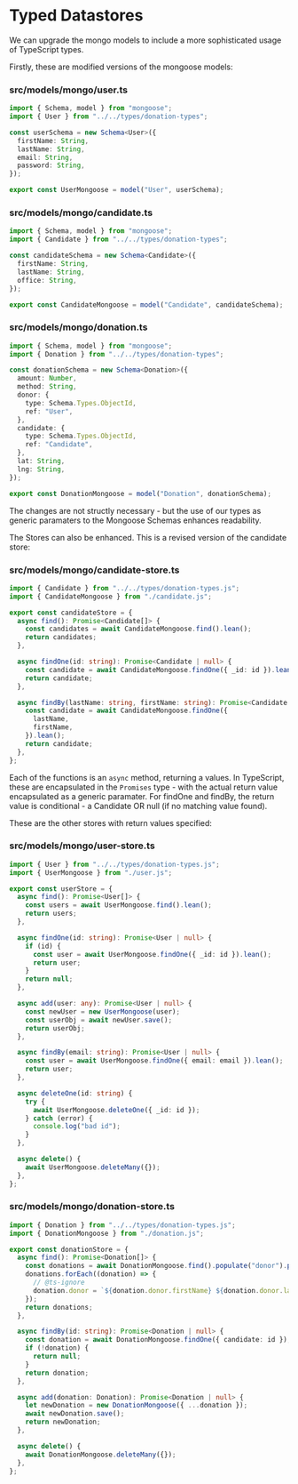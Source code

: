 # Typed Datastores

We can upgrade the mongo models to include a more sophisticated usage of TypeScript types.

Firstly, these are modified versions of the mongoose models:

### src/models/mongo/user.ts

~~~typescript
import { Schema, model } from "mongoose";
import { User } from "../../types/donation-types";

const userSchema = new Schema<User>({
  firstName: String,
  lastName: String,
  email: String,
  password: String,
});

export const UserMongoose = model("User", userSchema);
~~~

### src/models/mongo/candidate.ts

~~~typescript
import { Schema, model } from "mongoose";
import { Candidate } from "../../types/donation-types";

const candidateSchema = new Schema<Candidate>({
  firstName: String,
  lastName: String,
  office: String,
});

export const CandidateMongoose = model("Candidate", candidateSchema);
~~~

### src/models/mongo/donation.ts

~~~typescript
import { Schema, model } from "mongoose";
import { Donation } from "../../types/donation-types";

const donationSchema = new Schema<Donation>({
  amount: Number,
  method: String,
  donor: {
    type: Schema.Types.ObjectId,
    ref: "User",
  },
  candidate: {
    type: Schema.Types.ObjectId,
    ref: "Candidate",
  },
  lat: String,
  lng: String,
});

export const DonationMongoose = model("Donation", donationSchema);
~~~

The changes are not structly necessary - but the use of our types as generic paramaters to the Mongoose Schemas enhances readability.

The Stores can also be enhanced. This is a revised version of the candidate store:

### src/models/mongo/candidate-store.ts

~~~typescript
import { Candidate } from "../../types/donation-types.js";
import { CandidateMongoose } from "./candidate.js";

export const candidateStore = {
  async find(): Promise<Candidate[]> {
    const candidates = await CandidateMongoose.find().lean();
    return candidates;
  },

  async findOne(id: string): Promise<Candidate | null> {
    const candidate = await CandidateMongoose.findOne({ _id: id }).lean();
    return candidate;
  },

  async findBy(lastName: string, firstName: string): Promise<Candidate | null> {
    const candidate = await CandidateMongoose.findOne({
      lastName,
      firstName,
    }).lean();
    return candidate;
  },
};
~~~

Each of the functions is an `async` method, returning a values. In TypeScript, these are encapsulated in the `Promises` type - with the actual return value encapsulated as a generic paramater. For findOne and findBy, the return value is conditional - a Candidate OR null (if no matching value found).

These are the other stores with return values specified:

### src/models/mongo/user-store.ts

~~~typescript
import { User } from "../../types/donation-types.js";
import { UserMongoose } from "./user.js";

export const userStore = {
  async find(): Promise<User[]> {
    const users = await UserMongoose.find().lean();
    return users;
  },

  async findOne(id: string): Promise<User | null> {
    if (id) {
      const user = await UserMongoose.findOne({ _id: id }).lean();
      return user;
    }
    return null;
  },

  async add(user: any): Promise<User | null> {
    const newUser = new UserMongoose(user);
    const userObj = await newUser.save();
    return userObj;
  },

  async findBy(email: string): Promise<User | null> {
    const user = await UserMongoose.findOne({ email: email }).lean();
    return user;
  },

  async deleteOne(id: string) {
    try {
      await UserMongoose.deleteOne({ _id: id });
    } catch (error) {
      console.log("bad id");
    }
  },

  async delete() {
    await UserMongoose.deleteMany({});
  },
};
~~~

### src/models/mongo/donation-store.ts

~~~typescript
import { Donation } from "../../types/donation-types.js";
import { DonationMongoose } from "./donation.js";

export const donationStore = {
  async find(): Promise<Donation[]> {
    const donations = await DonationMongoose.find().populate("donor").populate("candidate").lean();
    donations.forEach((donation) => {
      // @ts-ignore
      donation.donor = `${donation.donor.firstName} ${donation.donor.lastName}`;
    });
    return donations;
  },

  async findBy(id: string): Promise<Donation | null> {
    const donation = await DonationMongoose.findOne({ candidate: id });
    if (!donation) {
      return null;
    }
    return donation;
  },

  async add(donation: Donation): Promise<Donation | null> {
    let newDonation = new DonationMongoose({ ...donation });
    await newDonation.save();
    return newDonation;
  },

  async delete() {
    await DonationMongoose.deleteMany({});
  },
};
~~~
